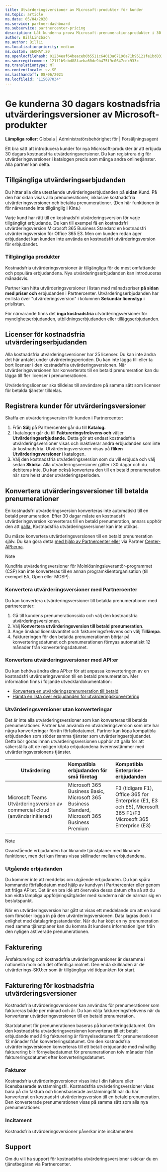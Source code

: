```yaml
---
title: Utvärderingsversioner av Microsoft-produkter för kunder
ms.topic: article
ms.date: 05/04/2020
ms.service: partner-dashboard
ms.subservice: partnercenter-pricing
description: Låt kunderna prova Microsoft-prenumerationsprodukter i 30 dagar. Registrera dig för dessa kostnadsfria utvärderingsversioner i katalogen precis som många andra onlinetjänster.
author: BillLinzbach
ms.author: BillLi
ms.localizationpriority: medium
ms.custom: SEOMAY.20
ms.openlocfilehash: 01234eaf64beaceb0b5511c64013a67196a71b95121fe1bd831ffa93ea19054f
ms.sourcegitcommit: 121f1b9cbd88faeba60dc9b475f9c0647cdc933c
ms.translationtype: MT
ms.contentlocale: sv-SE
ms.lasthandoff: 08/06/2021
ms.locfileid: "115687034"
---
```

# <a name="give-customers-30-day-free-trials-of-microsoft-products"></a>Ge kunderna 30 dagars kostnadsfria utvärderingsversioner av Microsoft-produkter

**Lämpliga roller:** Globala | Administratörsbehörighet för | Försäljningsagent

Ett bra sätt att introducera kunder för nya Microsoft-produkter är att erbjuda 30 dagars kostnadsfria utvärderingsversioner. Du kan registrera dig för utvärderingsversioner i katalogen precis som många andra onlinetjänster. Alla partner kan delta.

## <a name="available-trial-offers"></a>Tillgängliga utvärderingserbjudanden

Du hittar alla dina utestående utvärderingserbjudanden på **sidan** Kund. På den här sidan visas alla prenumerationer, inklusive kostnadsfria utvärderingsversioner och betalda prenumerationer. (Den här funktionen är för närvarande inte tillgänglig i Kina.)

Varje kund har rätt till en kostnadsfri utvärderingsversion för varje tillgängligt erbjudande. De kan till exempel få en kostnadsfri utvärderingsversion Microsoft 365 Business Standard en kostnadsfri utvärderingsversion för Office 365 E3. Men om kunden redan äger erbjudandet kan kunden inte använda en kostnadsfri utvärderingsversion för erbjudandet.

### <a name="available-products"></a>Tillgängliga produkter

Kostnadsfria utvärderingsversioner är tillgängliga för de mest omfattande och populära erbjudandena. Nya utvärderingserbjudanden kan introduceras månadsvis.

Partner kan hitta utvärderingsversioner i listan med månadspriser **på sidan med priser och** erbjudanden i Partnercenter. Utvärderingserbjudanden har en lista över "utvärderingsversion" i kolumnen **Sekundär licenstyp** i prislistan.

För närvarande finns det **inga kostnadsfria** utvärderingsversioner för myndighetserbjudanden, utbildningserbjudanden eller tilläggserbjudanden.

## <a name="licenses-for-free-trial-offers"></a>Licenser för kostnadsfria utvärderingserbjudanden

Alla kostnadsfria utvärderingsversioner har 25 licenser. Du kan inte ändra det här antalet under utvärderingsperioden. Du kan inte lägga till eller ta bort licenser i den kostnadsfria utvärderingsversionen. När utvärderingsversionen har konverterats till en betald prenumeration kan du lägga till fler licenser i prenumerationen.

Utvärderingslicenser ska tilldelas till användare på samma sätt som licenser för betalda tjänster tilldelas.

## <a name="sign-customers-up-for-trials"></a>Registrera kunder för utvärderingsversioner

Skaffa en utvärderingsversion för kunden i Partnercenter:

1. Från **Sälj** på Partnercenter går du till **Katalog.** 
2. I katalogen går du till **Faktureringsfrekvens och** väljer **Utvärderingserbjudande.** Detta gör att endast kostnadsfria utvärderingsversioner visas och inaktiverar andra erbjudanden som inte är kostnadsfria. Utvärderingsversioner visas på **fliken Utvärderingsversioner** i katalogen.
3. Välj den kostnadsfria utvärderingsversion som du vill erbjuda och välj sedan **Skicka**. Alla utvärderingsversioner gäller i 30 dagar och du debiteras inte. Du kan också konvertera den till en betald prenumeration när som helst under utvärderingsperioden.

## <a name="converting-trials-to-paid-subscriptions"></a>Konvertera utvärderingsversioner till betalda prenumerationer

En kostnadsfri utvärderingsversion konverteras inte automatiskt till en betald prenumeration. Efter 30 dagar måste en kostnadsfri utvärderingsversion konverteras till en betald prenumeration, annars upphör den att [gälla.](#expiring-offers) Kostnadsfria utvärderingsversioner kan inte utökas.

Du måste konvertera utvärderingsversionen till en betald prenumeration själv. Du kan göra detta [med hjälp av Partnercenter eller](#convert-trials-using-partner-center) via Partner [Center-API:erna](#convert-trials-using-apis).

> [!NOTE]
> Kundfria utvärderingsversioner för Molnlösningsleverantör-programmet (CSP) kan inte konverteras till en annan programklientorganisation (till exempel EA, Open eller MOSP).

### <a name="convert-trials-using-partner-center"></a>Konvertera utvärderingsversioner med Partnercenter

Du kan konvertera utvärderingsversioner till betalda prenumerationer med partnercenter:

1. Gå till kundens prenumerationssida och välj den kostnadsfria utvärderingsversionen.
2. Välj **Konvertera utvärderingsversion till betald prenumeration.**
3. Ange önskad licenskvantitet och faktureringsfrekvens och välj **Tillämpa**.
4. Faktureringen för den betalda prenumerationen börjar på konverteringsdatumet och prenumerationen förnyas automatiskt 12 månader från konverteringsdatumet. 

### <a name="convert-trials-using-apis"></a>Konvertera utvärderingsversioner med API:er

Du kan behöva ändra dina API:er för att anpassa konverteringen av en kostnadsfri utvärderingsversion till en betald prenumeration. Mer information finns i följande utvecklardokumentation:

- [Konvertera en utvärderingsprenumeration till betald](/partner-center/develop/convert-a-trial-subscription-to-paid)
- [Hämta en lista över erbjudanden för utvärderingskonvertering](/partner-center/develop/get-a-list-of-trial-conversion-offers)

### <a name="trials-without-conversions"></a>Utvärderingsversioner utan konverteringar

Det är inte alla utvärderingsversioner som kan konverteras till betalda prenumerationer. Partner kan använda en utvärderingsversion som inte har några konverteringar förrän förfallodatumet. Partner kan köpa kompatibla erbjudanden som stöder samma tjänster som utvärderingserbjudandet.  Detta bör göras innan utvärderingsversionen upphör att gälla för att säkerställa att de nyligen köpta erbjudandena överensstämmer med utvärderingsversionens tjänster. 

|**Utvärdering**   |**Kompatibla erbjudanden för små företag**   |**Kompatibla Enterprise-erbjudanden**   |
|----------------------------|:---------------------------------|:------------------------------------------|
|Microsoft Teams Utvärderingsversion av commercial cloud (användarinitierad)   |Microsoft 365 Business Basic, Microsoft 365 Business Standard, Microsoft 365 Business Premium   | F3 (tidigare F1), Office 365 for Enterprise (E1, E3 och E5), Microsoft 365 F1/F3 Microsoft 365 Enterprise (E3)   |

>[!NOTE]
>Ovanstående erbjudanden har liknande tjänstplaner med liknande funktioner, men det kan finnas vissa skillnader mellan erbjudandena.

### <a name="expiring-offers"></a>Utgående erbjudanden

Du kommer inte att meddelas om utgående erbjudanden. Du kan spåra kommande förfallodatum med hjälp av kundvyn i Partnercenter eller genom att fråga API:et. Det är en bra idé att övervaka dessa datum ofta så att du kan vidta lämpliga uppföljningsåtgärder med kunderna när de närmar sig en beslutspunkt.

När en utvärderingsversion har gått ut visas ett meddelande om att en kund som försöker logga in på den utvärderingsversionen. Data lagras dock i enlighet med datalagringsstandarder. När du har köpt en ny prenumeration med samma tjänstplaner kan du komma åt kundens information igen från den nyligen aktiverade prenumerationen.

## <a name="billing"></a>Fakturering

Årsfakturering och kostnadsfria utvärderingsversioner är desamma i nationella moln och det offentliga molnet. Den enda skillnaden är de utvärderings-SKU:er som är tillgängliga vid tidpunkten för start.

## <a name="billing-for-free-trials"></a>Fakturering för kostnadsfria utvärderingsversioner

Kostnadsfria utvärderingsversioner kan användas för prenumerationer som faktureras både per månad och år. Du kan välja faktureringsfrekvens när du konverterar utvärderingsversionen till en betald prenumeration.

Startdatumet för prenumerationen baseras på konverteringsdatumet. Om den kostnadsfria utvärderingsversionen konverteras till ett betalt erbjudande med årlig fakturering är förnyelsedatumet för prenumerationen 12 månader från konverteringsdatumet. Om den kostnadsfria utvärderingsversionen konverteras till ett betalt erbjudande med månatlig fakturering blir förnyelsedatumet för prenumerationen tolv månader från faktureringsdatumet efter konverteringsdatumet.

### <a name="invoices"></a>Fakturor

Kostnadsfria utvärderingsversioner visas inte i din faktura eller licensbaserade avstämningsfil. Kostnadsfria utvärderingsversioner visas bara på din faktura och licensbaserade avstämningsfil när du har konverterat en kostnadsfri utvärderingsversion till en betald prenumeration. Den konverterade prenumerationen visas på samma sätt som alla nya prenumerationer.

### <a name="incentives"></a>Incitament

Kostnadsfria utvärderingsversioner påverkar inte incitamenten.

## <a name="support"></a>Support

Om du vill ha support för kostnadsfria utvärderingsversioner skickar du en tjänstbegäran via Partnercenter.